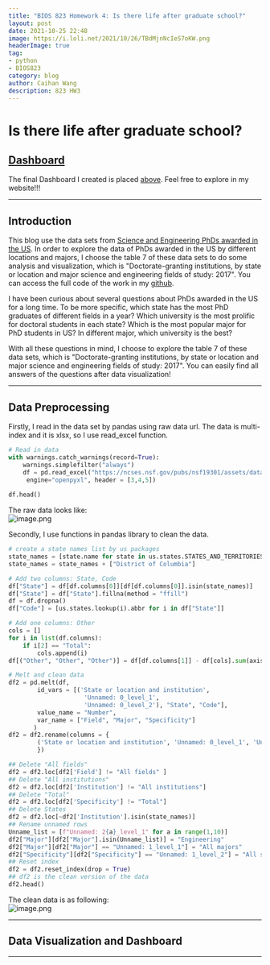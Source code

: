 ```yaml
---
title: "BIOS 823 Homework 4: Is there life after graduate school?"
layout: post
date: 2021-10-25 22:48
image: https://i.loli.net/2021/10/26/TBdMjnNcIeS7oKW.png
headerImage: true
tag:
- python
- BIOS823
category: blog
author: Caihan Wang
description: 823 HW3
---
```


# Is there life after graduate school?


## [Dashboard](https://phdgraduates.herokuapp.com/)
The final Dashboard I created is placed [above](https://phdgraduates.herokuapp.com/). Feel free to explore in my website!!!  

---

## Introduction
This blog use the data sets from [Science and Engineering PhDs awarded in the US](https://ncses.nsf.gov/pubs/nsf19301/data). In order to explore the data of PhDs awarded in the US by different locations and majors, I choose the table 7 of these data sets to do some analysis and visualization, which is "Doctorate-granting institutions, by state or location and major science and engineering fields of study: 2017". You can access the full code of the work in my [github](https://github.com/Caihanwang/BIOS823_Assignments/tree/Assignment-4).  

I have been curious about several questions about PhDs awarded in the US for a long time. To be more specific, which state has the most PhD graduates of different fields in a year? Which university is the most prolific for doctoral students in each state? Which is the most popular major for PhD students in US? In different major, which university is the best?  

With all these questions in mind, I choose to explore the table 7 of these data sets, which is "Doctorate-granting institutions, by state or location and major science and engineering fields of study: 2017". You can easily find all answers of the questions after data visualization!

---

## Data Preprocessing
Firstly, I read in the data set by pandas using raw data url. The data is multi-index and it is xlsx, so I use read_excel function.
```python
# Read in data
with warnings.catch_warnings(record=True):
    warnings.simplefilter("always")
    df = pd.read_excel("https://ncses.nsf.gov/pubs/nsf19301/assets/data/tables/sed17-sr-tab007.xlsx",
     engine="openpyxl", header = [3,4,5])
     
df.head()
```
The raw data looks like:  
![image.png](https://i.loli.net/2021/10/26/krn8mGHA5xsDi29.png)  

Secondly, I use functions in pandas library to clean the data.  
```python
# create a state names list by us packages
state_names = [state.name for state in us.states.STATES_AND_TERRITORIES]
state_names = state_names + ["District of Columbia"]

# Add two columns: State, Code
df["State"] = df[df.columns[0]][df[df.columns[0]].isin(state_names)]
df["State"] = df["State"].fillna(method = "ffill")
df = df.dropna()
df["Code"] = [us.states.lookup(i).abbr for i in df["State"]]

# Add one columns: Other
cols = []
for i in list(df.columns):
    if i[2] == "Total":
        cols.append(i)
df[("Other", "Other", "Other")] = df[df.columns[1]] - df[cols].sum(axis = 1)

# Melt and clean data
df2 = pd.melt(df, 
        id_vars = [('State or location and institution',
                     'Unnamed: 0_level_1',
                     'Unnamed: 0_level_2'), "State", "Code"],
        value_name = "Number",
        var_name = ["Field", "Major", "Specificity"]
       )
df2 = df2.rename(columns = {
        ('State or location and institution', 'Unnamed: 0_level_1', 'Unnamed: 0_level_2'): "Institution"
        })

## Delete "All fields"
df2 = df2.loc[df2['Field'] != "All fields" ]
## Delete "All institutions"
df2 = df2.loc[df2['Institution'] != "All institutions"]
## Delete "Total"
df2 = df2.loc[df2['Specificity'] != "Total"]
## Delete States
df2 = df2.loc[~df2['Institution'].isin(state_names)]
## Rename unnamed rows
Unname_list = [f"Unnamed: 2{a}_level_1" for a in range(1,10)]
df2["Major"][df2["Major"].isin(Unname_list)] = "Engineering"
df2["Major"][df2["Major"] == "Unnamed: 1_level_1"] = "All majors"
df2["Specificity"][df2["Specificity"] == "Unnamed: 1_level_2"] = "All specificity"
## Reset index
df2 = df2.reset_index(drop = True)
## df2 is the clean version of the data
df2.head()
```
The clean data is as following:  
![image.png](https://i.loli.net/2021/10/26/wgOS4kMpZGIJUhl.png)


---


## Data Visualization and Dashboard

---
